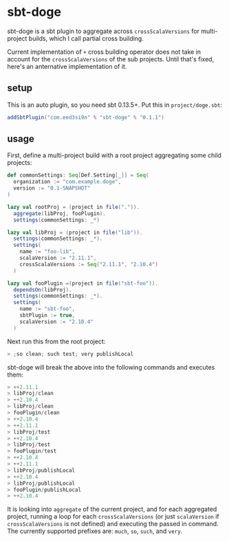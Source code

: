 sbt-doge
========

sbt-doge is a sbt plugin to aggregate across `crossScalaVersions` for multi-project builds, which I call partial cross building.

Current implementation of `+` cross building operator does not take in account for the `crossScalaVersions` of the sub projects. Until that's fixed, here's an anternative implementation of it.

setup
-----

This is an auto plugin, so you need sbt 0.13.5+. Put this in `project/doge.sbt`:

```scala
addSbtPlugin("com.eed3si9n" % "sbt-doge" % "0.1.1")
```

usage
-----

First, define a multi-project build with a root project aggregating some child projects:

```scala
def commonSettings: Seq[Def.Setting[_]] = Seq(
  organization := "com.example.doge",
  version := "0.1-SNAPSHOT"
)

lazy val rootProj = (project in file(".")).
  aggregate(libProj, fooPlugin).
  settings(commonSettings: _*)

lazy val libProj = (project in file("lib")).
  settings(commonSettings: _*).
  settings(
    name := "foo-lib",
    scalaVersion := "2.11.1",
    crossScalaVersions := Seq("2.11.1", "2.10.4")
  )

lazy val fooPlugin =(project in file("sbt-foo")).
  dependsOn(libProj).
  settings(commonSettings: _*).
  settings(
    name := "sbt-foo",
    sbtPlugin := true,
    scalaVersion := "2.10.4"
  )
```

Next run this from the root project:

```scala
> ;so clean; such test; very publishLocal
```

sbt-doge will break the above into the following commands and executes them:

```scala
> ++2.11.1
> libProj/clean
> ++2.10.4
> libProj/clean
> fooPlugin/clean
> ++2.10.4
> ++2.11.1
> libProj/test
> ++2.10.4
> libProj/test
> fooPlugin/test
> ++2.10.4
> ++2.11.1
> libProj/publishLocal
> ++2.10.4
> libProj/publishLocal
> fooPlugin/publishLocal
> ++2.10.4
```

It is looking into `aggregate` of the current project, and for each aggregated project, running a loop for each `crossScalaVersions` (or just `scalaVersion` if `crossScalaVersions` is not defined) and executing the passed in command. The currently supported prefixes are: `much`, `so`, `such`, and `very`.
